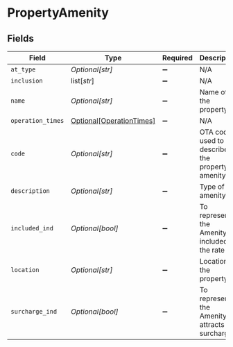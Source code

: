 # PropertyAmenity


## Fields

| Field                                                             | Type                                                              | Required                                                          | Description                                                       | Example                                                           |
| ----------------------------------------------------------------- | ----------------------------------------------------------------- | ----------------------------------------------------------------- | ----------------------------------------------------------------- | ----------------------------------------------------------------- |
| `at_type`                                                         | *Optional[str]*                                                   | :heavy_minus_sign:                                                | N/A                                                               | PropertyAmenity                                                   |
| `inclusion`                                                       | list[*str*]                                                       | :heavy_minus_sign:                                                | N/A                                                               |                                                                   |
| `name`                                                            | *Optional[str]*                                                   | :heavy_minus_sign:                                                | Name of the property                                              |                                                                   |
| `operation_times`                                                 | [Optional[OperationTimes]](../../models/shared/operationtimes.md) | :heavy_minus_sign:                                                | N/A                                                               |                                                                   |
| `code`                                                            | *Optional[str]*                                                   | :heavy_minus_sign:                                                | OTA code used to describe the property amenity.                   |                                                                   |
| `description`                                                     | *Optional[str]*                                                   | :heavy_minus_sign:                                                | Type of amenity.                                                  |                                                                   |
| `included_ind`                                                    | *Optional[bool]*                                                  | :heavy_minus_sign:                                                | To represent if the Amenity is included in the rate               |                                                                   |
| `location`                                                        | *Optional[str]*                                                   | :heavy_minus_sign:                                                | Location of the property                                          |                                                                   |
| `surcharge_ind`                                                   | *Optional[bool]*                                                  | :heavy_minus_sign:                                                | To represent if the Amenity attracts a surcharge                  |                                                                   |